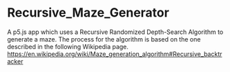 # Recursive_Maze_Generator

A p5.js app which uses a Recursive Randomized Depth-Search Algorithm to generate a maze.
The process for the algorithm is based on the one described in the following Wikipedia page.
https://en.wikipedia.org/wiki/Maze_generation_algorithm#Recursive_backtracker
